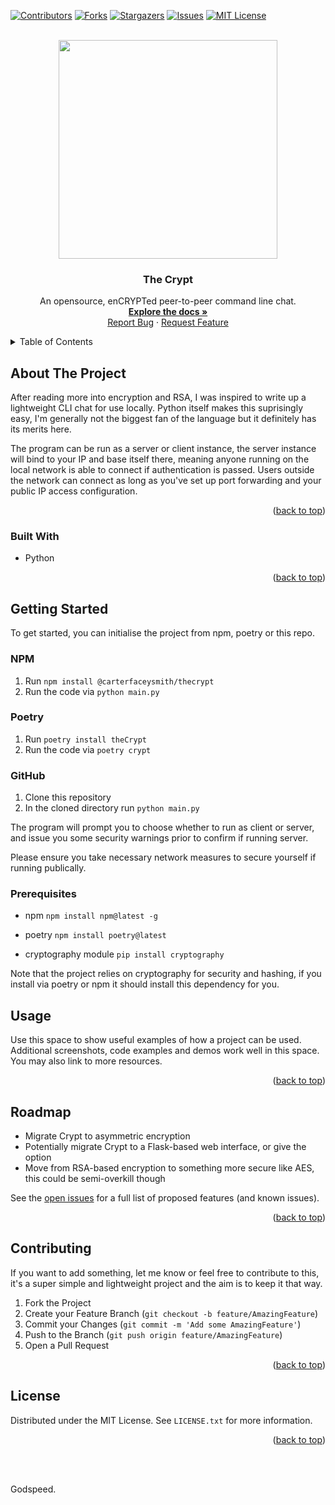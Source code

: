 <a name="readme-top"></a>

[![Contributors][contributors-shield]][contributors-url]
[![Forks][forks-shield]][forks-url]
[![Stargazers][stars-shield]][stars-url]
[![Issues][issues-shield]][issues-url]
[![MIT License][license-shield]][license-url]



<!-- PROJECT LOGO -->
<br />
<div align="center">
<img src="https://user-images.githubusercontent.com/43100930/193440676-8f3970d0-4272-462f-8d72-f33969fd1646.gif" width="350" height="350" />
  
<h3 align="center">The Crypt</h3>

  <p align="center">
    An opensource, enCRYPTed peer-to-peer command line chat.
    <br />
    <a href="https://github.com/carterfaceysmith/Crypt"><strong>Explore the docs »</strong></a>
    <br />
    <a href="https://github.com/carterfaceysmith/Crypt/issues">Report Bug</a>
    ·
    <a href="https://github.com/carterfaceysmith/Crypt/issues">Request Feature</a>
  </p>
</div>



<!-- TABLE OF CONTENTS -->
<details>
  <summary>Table of Contents</summary>
  <ol>
    <li>
      <a href="#about-the-project">About The Project</a>
      <ul>
        <li><a href="#built-with">Built With</a></li>
      </ul>
    </li>
    <li>
      <a href="#getting-started">Getting Started</a>
      <ul>
        <li><a href="#prerequisites">Prerequisites</a></li>
      </ul>
    </li>
    <li><a href="#usage">Usage</a></li>
    <li><a href="#roadmap">Roadmap</a></li>
    <li><a href="#contributing">Contributing</a></li>
    <li><a href="#license">License</a></li>
  </ol>
</details>



<!-- ABOUT THE PROJECT -->
## About The Project

After reading more into encryption and RSA, I was inspired to write up a lightweight CLI chat for use locally. Python itself makes this suprisingly easy, I'm generally not the biggest fan of the language but it definitely has its merits here.

The program can be run as a server or client instance, the server instance will bind to your IP and base itself there, meaning anyone running on the local network is able to connect if authentication is passed. Users outside the network can connect as long as you've set up port forwarding and your public IP access configuration.

<p align="right">(<a href="#readme-top">back to top</a>)</p>



### Built With

* Python

<p align="right">(<a href="#readme-top">back to top</a>)</p>



<!-- GETTING STARTED -->
## Getting Started

To get started, you can initialise the project from npm, poetry or this repo.

### NPM
1. Run ```npm install @carterfaceysmith/thecrypt```
2. Run the code via ```python main.py```

### Poetry
1. Run ```poetry install theCrypt```
2. Run the code via ```poetry crypt```

### GitHub
1. Clone this repository
2. In the cloned directory run ```python main.py```

The program will prompt you to choose whether to run as client or server, and issue you some security warnings prior to confirm if running server.

Please ensure you take necessary network measures to secure yourself if running publically.

### Prerequisites

* npm
  ```npm install npm@latest -g```

* poetry
```npm install poetry@latest```

* cryptography module
```pip install cryptography```

Note that the project relies on cryptography for security and hashing, if you install via poetry or npm it should install this dependency for you.

<!-- USAGE EXAMPLES -->
## Usage

Use this space to show useful examples of how a project can be used. Additional screenshots, code examples and demos work well in this space. You may also link to more resources.

<p align="right">(<a href="#readme-top">back to top</a>)</p>

<!-- ROADMAP -->
## Roadmap

- Migrate Crypt to asymmetric encryption
- Potentially migrate Crypt to a Flask-based web interface, or give the option
- Move from RSA-based encryption to something more secure like AES, this could be semi-overkill though

See the [open issues](https://github.com/carterfaceysmith/Crypt/issues) for a full list of proposed features (and known issues).

<p align="right">(<a href="#readme-top">back to top</a>)</p>



<!-- CONTRIBUTING -->
## Contributing

If you want to add something, let me know or feel free to contribute to this, it's a super simple and lightweight project and the aim is to keep it that way.

1. Fork the Project
2. Create your Feature Branch (`git checkout -b feature/AmazingFeature`)
3. Commit your Changes (`git commit -m 'Add some AmazingFeature'`)
4. Push to the Branch (`git push origin feature/AmazingFeature`)
5. Open a Pull Request

<p align="right">(<a href="#readme-top">back to top</a>)</p>



<!-- LICENSE -->
## License

Distributed under the MIT License. See `LICENSE.txt` for more information.

<p align="right">(<a href="#readme-top">back to top</a>)</p>

</br>
</br>

Godspeed.

<!-- MARKDOWN LINKS & IMAGES -->
<!-- https://www.markdownguide.org/basic-syntax/#reference-style-links -->
[contributors-shield]: https://img.shields.io/github/contributors/carterfaceysmith/Crypt.svg?style=for-the-badge
[contributors-url]: https://github.com/carterfaceysmith/Crypt/graphs/contributors
[forks-shield]: https://img.shields.io/github/forks/carterfaceysmith/Crypt.svg?style=for-the-badge
[forks-url]: https://github.com/carterfaceysmith/Crypt/network/members
[stars-shield]: https://img.shields.io/github/stars/carterfaceysmith/Crypt.svg?style=for-the-badge
[stars-url]: https://github.com/carterfaceysmith/Crypt/stargazers
[issues-shield]: https://img.shields.io/github/issues/carterfaceysmith/Crypt.svg?style=for-the-badge
[issues-url]: https://github.com/carterfaceysmith/Crypt/issues
[license-shield]: https://img.shields.io/github/license/carterfaceysmith/Crypt.svg?style=for-the-badge
[license-url]: https://github.com/carterfaceysmith/Crypt/blob/master/LICENSE.txt
[linkedin-shield]: https://img.shields.io/badge/-LinkedIn-black.svg?style=for-the-badge&logo=linkedin&colorB=555
[linkedin-url]: https://linkedin.com/in/linkedin_username
[product-screenshot]: images/screenshot.png

